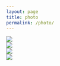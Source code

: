 ```yaml
---
layout: page
title: photo
permalink: /photo/
---
```


<img src="{{ site.baseurl }}/img/beach.jpg">


<br>

<img src="{{ site.baseurl }}/img/blue.png">


<br>

<img src="{{ site.baseurl }}/img/black.jpg">


<br>


<img src="{{ site.baseurl }}/img/fireflower.jpg">


<br>
